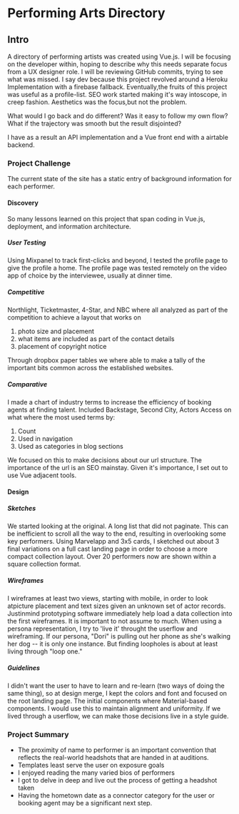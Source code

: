 # Performing Arts Directory

## Intro

A directory of performing artists was created using Vue.js. I will be focusing on the developer within, hoping to describe why this needs separate focus from a UX designer role. I will be reviewing GitHub commits, trying to see what was missed.  I say dev because this project revolved around a Heroku Implementation with a firebase fallback. Eventually,the fruits of this project was useful as a profile-list.  SEO work started making it's way intoscope, in creep fashion. Aesthetics was the focus,but not the problem. 

What would I go back and do different? Was it easy to follow my own flow? What if the trajectory was smooth but the result disjointed?

I have as a result an API implementation and a Vue front end with a airtable backend.



### Project Challenge

The current state of the site has a static entry of background information for each performer.

#### Discovery
So many lessons learned on this project that span coding in Vue.js, deployment, and information architecture.


##### User Testing
Using Mixpanel to track first-clicks and beyond, I tested the profile page to give the profile a home. The profile page was tested remotely on the video app of choice by the interviewee, usually at dinner time.

##### Competitive
Northlight, Ticketmaster, 4-Star, and NBC where all analyzed as part of the competition to achieve a layout that works on 
1. photo size and placement
2. what items are included as part of the contact details
3. placement of copyright notice

Through dropbox paper tables we where able to make a tally of the important bits common across the established websites.

##### Comparative
I made a chart of industry terms to increase the efficiency of booking agents at finding talent. Included Backstage, Second City, Actors Access on what where the most used terms by:
1. Count
2. Used in navigation
3. Used as categories in blog sections

We focused on this to make decisions about our url structure. The importance of the url is an SEO mainstay.  Given it's importance, I set out to use Vue adjacent tools.

#### Design
##### Sketches
We started looking at the original.  A long list that did not paginate.  This can be inefficient to scroll all the way to the end, resulting in overlooking some key performers. Using Marvelapp and 3x5 cards, I sketched out about 3 final variations on a full cast landing page in order to choose a more compact collection layout. Over 20 performers now are shown within a square collection format.

##### Wireframes
I wireframes at least two views, starting with mobile, in order to look atpicture placement and text sizes given an unknown set of actor records. Justinmind prototyping software immediately help load a data collection into the first wireframes.  It is important to not assume to much.  When using a persona representation, I try to 'live it' throught the userflow and wireframing.  If our persona, "Dori" is pulling out her phone as she's walking her dog -- it is only one instance.  But finding loopholes is about at least living through "loop one." 

##### Guidelines
I didn't want the user to have to learn and re-learn (two ways of doing the same thing), so at design merge, I kept the colors and font and focused on the root landing page.  The initial components where Material-based components.  I would use this to maintain alignment and uniformity.  If we lived through a userflow, we can make those decisions live in a style guide.

### Project Summary

- The proximity of name to performer is an important convention that reflects the real-world headshots that are handed in at auditions.
- Templates least serve the user on exposure goals
- I enjoyed reading the many varied bios of performers
- I got to delve in deep and live out the process of getting a headshot taken
- Having the hometown date as a connector category for the user or booking agent may be a significant next step.
